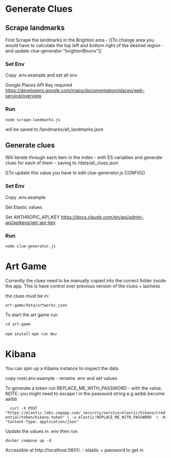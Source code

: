 # Generate Clues 

## Scrape landmarks 

First Scrape the landmarks in the Brighton area - [[To change area you would have to calculate the top left and bottom right of the desired region - and update clue-generator "brightonBouns"]]

### Set Env
Copy .env.example and set all env 

Google Places API Key required https://developers.google.com/maps/documentation/places/web-service/overview

### Run 

`node scrape-landmarks.js`

will be saved to /landmarks/all_landmarks.json

## Generate clues 

Will iterate through each item in the index - with ES variables and generate clues for each of them - saving to /data/all_clues.json

[[To update this value you have to edit clue-generator.js CONFIG]]

### Set Env

Copy .env.example 

Set Elastic values 

Set ANTHROPIC_API_KEY https://docs.claude.com/en/api/admin-api/apikeys/get-api-key

### Run 

`node clue-generator.js`


# Art Game 

Currently the clues need to be manually copied into the correct folder inside the app. This is have control over previous version of the clues + laziness

the clues must be in:

`art-game/data/artworks.json`


To start the art game run 

`cd art-game`

`npm install`
`npm run dev`


# Kibana 

You can spin up a Kibana instance to inspect the data 

copy root/.env.example - rename .env and set values 

To generate a token run
REPLACE_ME_WITH_PASSWORD - with the value. NOTE: you might need to escape ! in the password string e.g aa!bb become aa\!bb

`  curl -X POST "https://elastic.labs.cogapp.com/_security/service/elastic/kibana/credential/token/kibana-token" \
  -u elastic:REPLACE_ME_WITH_PASSWORD  \
  -H "Content-Type: application/json"`


  Update the values in .env then run 

  `docker compose up -d`

  Accessible at http://localhost:5601/. - elastic + password to get in